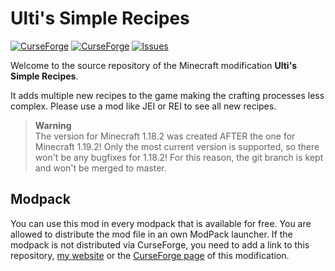 # Ulti's Simple Recipes
[![CurseForge](https://cf.way2muchnoise.eu/full_798781_downloads.svg?badge_style=for_the_badge)](https://www.curseforge.com/minecraft/mc-mods/ultis-simple-recipes) [![CurseForge](https://cf.way2muchnoise.eu/versions/798781.svg?badge_style=for_the_badge)](https://www.curseforge.com/minecraft/mc-mods/ultis-simple-recipes) [![Issues](https://img.shields.io/github/issues/florian-berger/simple-recipes?logo=github&style=for-the-badge)](https://github.com/florian-berger/simple-recipes)


Welcome to the source repository of the Minecraft modification **Ulti's Simple Recipes**.

It adds multiple new recipes to the game making the crafting processes less complex. Please use a mod like JEI or REI to see all new recipes.


> **Warning**<br>
> The version for Minecraft 1.18.2 was created AFTER the one for Minecraft 1.19.2! Only the most current version is supported, so there won't be any bugfixes for 1.18.2!
> For this reason, the git branch is kept and won't be merged to master. 

## Modpack
You can use this mod in every modpack that is available for free. You are allowed to distribute the mod file in an own ModPack launcher.
If the modpack is not distributed via CurseForge, you need to add a link to this repository, [my website](https://berger-media.biz/downloads/12/minecraft/ultis-simple-recipes) or the [CurseForge page](https://www.curseforge.com/minecraft/mc-mods/ultis-simple-recipes) of this modification.
